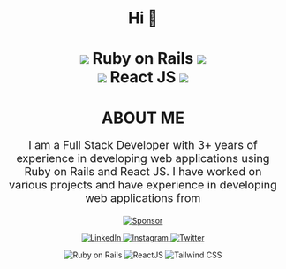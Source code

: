 <h1 align="center">Hi 👋</h1>

<h1 align="center">
<img src="https://img.icons8.com/color/30/000000/ruby-programming-language.png"/> Ruby on Rails <img src="https://img.icons8.com/color/30/000000/ruby-programming-language.png"/>
<br>
<img src="https://img.icons8.com/color/30/000000/react-native.png"/> React JS <img src="https://img.icons8.com/color/30/000000/react-native.png"/>
<br>
</h1>

<h1 align="center">ABOUT ME</h1>
<p align="center" style="font-size: 20px;">
I am a Full Stack Developer with 3+ years of experience in developing web applications using Ruby on Rails and React JS. I have worked on various projects and have experience in developing web applications from
</p>

<p align="center">
<a href="https://github.com/sponsors/aliraza-yasin" target="_blank" rel="noopener noreferrer">
  <img src="https://img.shields.io/badge/Sponsor-Ali Raza-green?logo=github-sponsors&style=plastic" alt="Sponsor">
</a>
</p>


<p align="center">
  <a href="https://www.linkedin.com/in/aliraza-yasin/" target="_blank" rel="noopener noreferrer">
    <img src="https://img.shields.io/badge/LinkedIn-Connect-blue?logo=linkedin&style=plastic" alt="LinkedIn">
  </a>
  <a href="https://www.instagram.com/your-instagram-profile/" target="_blank" rel="noopener noreferrer">
    <img src="https://img.shields.io/badge/Instagram-Follow-red?logo=instagram&style=plastic" alt="Instagram">
  </a>
  <a href="https://twitter.com/your-twitter-handle/" target="_blank" rel="noopener noreferrer">
    <img src="https://img.shields.io/badge/Twitter-Follow-blue?logo=twitter&style=plastic" alt="Twitter">
  </a>
</p>

<p align="center">
  <img src="https://img.shields.io/badge/Ruby%20on%20Rails-6.1.7-red?style=plastic&logo=ruby-on-rails&logoColor=red" alt="Ruby on Rails">
  <img src="https://img.shields.io/badge/ReactJS-18.2.0-blue?style=plastic&logo=react" alt="ReactJS">
  <img src="https://img.shields.io/badge/Tailwind%20CSS-3.0.0-green?style=plastic&logo=tailwind-css" alt="Tailwind CSS">
</p>
